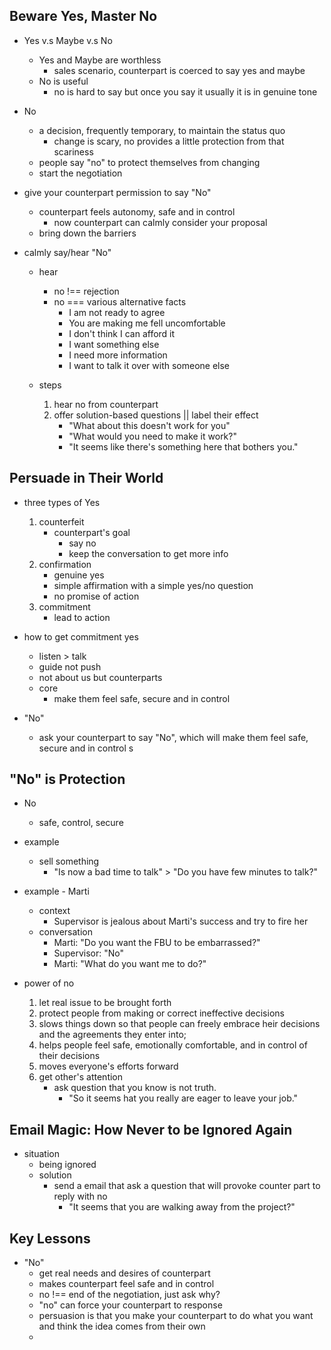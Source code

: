 ## Beware Yes, Master No
* Yes v.s Maybe v.s No
    * Yes and Maybe are worthless
        * sales scenario, counterpart is coerced to say yes and maybe
    * No is useful
        * no is hard to say but once you say it usually it is in genuine tone

* No
    * a decision, frequently temporary, to maintain the status quo
        * change is scary, no provides a little protection from that scariness
    * people say "no" to protect themselves from changing
    * start the negotiation

* give your counterpart permission to say "No"
    * counterpart feels autonomy, safe and in control
        * now counterpart can calmly consider your proposal
    * bring down the barriers

* calmly say/hear "No"
    * hear
        * no !== rejection
        * no === various alternative facts
            * I am not ready to agree
            * You are making me fell uncomfortable
            * I don't think I can afford it
            * I want something else
            * I need more information
            * I want to talk it over with someone else

  * steps
      1. hear no from counterpart
      2. offer solution-based questions || label their effect
          * "What about this doesn't work for you"
          * "What would you need to make it work?"
          * "It seems like there's something here that bothers you."


## Persuade in Their World
* three types of Yes
    1. counterfeit
        * counterpart's goal
            * say no
            * keep the conversation to get more info
    2. confirmation
        * genuine yes
        * simple affirmation with a simple yes/no question
        * no promise of action
    3. commitment
        * lead to action

* how to get commitment yes
    * listen > talk
    * guide not push
    * not about us but counterparts
    * core
        * make them feel safe, secure and in control

* "No"
    * ask your counterpart to say "No", which will make them feel safe, secure and in control s

## "No" is Protection
* No
    * safe, control, secure

* example
    * sell something
        * "Is now a bad time to talk" > "Do you have few minutes to talk?"

* example - Marti
    * context
        * Supervisor is jealous about Marti's success and try to fire her
    * conversation
        * Marti: "Do you want the FBU to be embarrassed?"
        * Supervisor: "No"
        * Marti: "What do you want me to do?"

* power of no
    1. let real issue to be brought forth
    2. protect people from making or correct ineffective decisions
    3. slows things down so that people can freely embrace heir decisions and the agreements they enter into;
    4. helps people feel safe, emotionally comfortable, and in control of their decisions
    5. moves everyone's efforts forward
    6. get other's attention
        * ask question that you know is not truth.
            * "So it seems hat you really are eager to leave your job."

## Email Magic: How Never to be Ignored Again
* situation
    * being ignored
    * solution
        * send a email that ask a question that will provoke counter part to reply with no
            * "It seems that you are walking away from the project?"

## Key Lessons
* "No"
    * get real needs and desires of counterpart
    * makes counterpart feel safe and in control
    * no !== end of the negotiation, just ask why?
    * "no" can force your counterpart to response
    * persuasion is that you make your counterpart to do what you want and think the idea comes from their own
    * 
